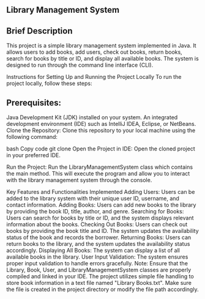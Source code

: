 ## Library Management System
## Brief Description
This project is a simple library management system implemented in Java. It allows users to add books, add users, check out books, return books, search for books by title or ID, and display all available books. The system is designed to run through the command line interface (CLI).

Instructions for Setting Up and Running the Project Locally
To run the project locally, follow these steps:

## Prerequisites:

Java Development Kit (JDK) installed on your system.
An integrated development environment (IDE) such as IntelliJ IDEA, Eclipse, or NetBeans.
Clone the Repository:
Clone this repository to your local machine using the following command:

bash
Copy code
git clone <repository-url>
Open the Project in IDE:
Open the cloned project in your preferred IDE.

Run the Project:
Run the LibraryManagementSystem class which contains the main method. This will execute the program and allow you to interact with the library management system through the console.

Key Features and Functionalities Implemented
Adding Users: Users can be added to the library system with their unique user ID, username, and contact information.
Adding Books: Users can add new books to the library by providing the book ID, title, author, and genre.
Searching for Books: Users can search for books by title or ID, and the system displays relevant information about the books.
Checking Out Books: Users can check out books by providing the book title and ID. The system updates the availability status of the book and records the borrower.
Returning Books: Users can return books to the library, and the system updates the availability status accordingly.
Displaying All Books: The system can display a list of all available books in the library.
User Input Validation: The system ensures proper input validation to handle errors gracefully.
Note:
Ensure that the Library, Book, User, and LibraryManagementSystem classes are properly compiled and linked in your IDE.
The project utilizes simple file handling to store book information in a text file named "Library Books.txt". Make sure the file is created in the project directory or modify the file path accordingly.